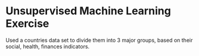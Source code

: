 # Unsupervised Machine Learning Exercise

Used a countries data set to divide them into 3 major groups, based on their social, health, finances indicators.